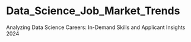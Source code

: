 # Data_Science_Job_Market_Trends
 Analyzing Data Science Careers: In-Demand Skills and Applicant Insights 2024 

